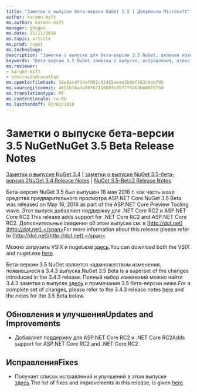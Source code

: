 ```yaml
---
title: "Заметки о выпуске бета-версии NuGet 3.5 | Документы Microsoft"
author: karann-msft
ms.author: karann-msft
manager: ghogen
ms.date: 11/11/2016
ms.topic: article
ms.prod: nuget
ms.technology: 
description: "Заметки о выпуске для бета-версии 3.5 NuGet, включая известные проблемы, исправленные ошибки, добавленные функции и DCR."
keywords: "Бета-версии 3.5 NuGet заметки о выпуске, исправления, известными проблемами, добавлены функции, DCR"
ms.reviewer:
- karann-msft
- unniravindranathan
ms.openlocfilehash: 52e8ac4f14af991c41455aeaa2b0bf163c4ab70b
ms.sourcegitcommit: 4651b16a3a08f6711669fc4577f5d63b600f8f58
ms.translationtype: MT
ms.contentlocale: ru-RU
ms.lasthandoff: 02/02/2018
---
```

# <a name="nuget-35-beta-release-notes"></a><span data-ttu-id="fa6f2-104">Заметки о выпуске бета-версии 3.5 NuGet</span><span class="sxs-lookup"><span data-stu-id="fa6f2-104">NuGet 3.5 Beta Release Notes</span></span>

<span data-ttu-id="fa6f2-105">[Заметки о выпуске NuGet 3.4](../release-notes/nuget-3.4.md) | [заметки о выпуске NuGet 3.5-бета-версия 2](../release-notes/nuget-3.5-Beta2.md)</span><span class="sxs-lookup"><span data-stu-id="fa6f2-105">[NuGet 3.4 Release Notes](../release-notes/nuget-3.4.md) | [NuGet 3.5-Beta2 Release Notes](../release-notes/nuget-3.5-Beta2.md)</span></span>

<span data-ttu-id="fa6f2-106">Бета-версия NuGet 3.5 был выпущен 16 мая 2016 г. как часть wave средства предварительного просмотра ASP.NET Core.</span><span class="sxs-lookup"><span data-stu-id="fa6f2-106">NuGet 3.5 Beta was released on May 16, 2016 as part of the ASP.NET Core Preview Tooling wave.</span></span> <span data-ttu-id="fa6f2-107">Этот выпуск добавляет поддержку для .NET Core RC2 и ASP.NET Core RC2.</span><span class="sxs-lookup"><span data-stu-id="fa6f2-107">This release adds support for .NET Core RC2 and ASP.NET Core RC2.</span></span> <span data-ttu-id="fa6f2-108">Дополнительные сведения об этом выпуске см. в [http://dot.net](http://dot.net).</span><span class="sxs-lookup"><span data-stu-id="fa6f2-108">For more information about this release please refer to [http://dot.net](http://dot.net).</span></span>

<span data-ttu-id="fa6f2-109">Можно загрузить VSIX и nuget.exe [здесь](https://dist.nuget.org/index.html).</span><span class="sxs-lookup"><span data-stu-id="fa6f2-109">You can download both the VSIX and nuget.exe [here](https://dist.nuget.org/index.html).</span></span>

<span data-ttu-id="fa6f2-110">Бета-версии 3.5 NuGet является надмножеством изменения, появившиеся в 3.4.3 выпуска.</span><span class="sxs-lookup"><span data-stu-id="fa6f2-110">NuGet 3.5 Beta is a superset of the changes introduced in the 3.4.3 release.</span></span> <span data-ttu-id="fa6f2-111">Полный набор изменений можно найти 3.4.3 заметки о выпуске [здесь](https://github.com/NuGet/Home/issues?q=is%3Aissue+milestone%3A3.4.3+is%3Aclosed) и примечания 3.5 бета-версии ниже.</span><span class="sxs-lookup"><span data-stu-id="fa6f2-111">For a complete set of changes, please refer to the 3.4.3 release notes [here](https://github.com/NuGet/Home/issues?q=is%3Aissue+milestone%3A3.4.3+is%3Aclosed) and the notes for the 3.5 Beta below.</span></span>

## <a name="updates-and-improvements"></a><span data-ttu-id="fa6f2-112">Обновления и улучшения</span><span class="sxs-lookup"><span data-stu-id="fa6f2-112">Updates and Improvements</span></span>

* <span data-ttu-id="fa6f2-113">Добавляет поддержку для ASP.NET Core RC2 и .NET Core RC2</span><span class="sxs-lookup"><span data-stu-id="fa6f2-113">Adds support for ASP.NET Core RC2 and .NET Core RC2</span></span>

## <a name="fixes"></a><span data-ttu-id="fa6f2-114">Исправления</span><span class="sxs-lookup"><span data-stu-id="fa6f2-114">Fixes</span></span>

* <span data-ttu-id="fa6f2-115">Получает список исправлений и улучшений в этом выпуске [здесь](https://github.com/NuGet/Home/issues?q=is%3Aissue+milestone%3A%223.5+Beta%22+is%3Aclosed).</span><span class="sxs-lookup"><span data-stu-id="fa6f2-115">The list of fixes and improvements in this release, is given [here](https://github.com/NuGet/Home/issues?q=is%3Aissue+milestone%3A%223.5+Beta%22+is%3Aclosed).</span></span>